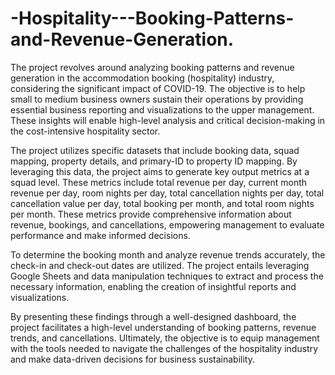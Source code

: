 # -Hospitality---Booking-Patterns-and-Revenue-Generation.

The project revolves around analyzing booking patterns and revenue generation in the accommodation booking (hospitality) industry, considering the significant impact of COVID-19. The objective is to help small to medium business owners sustain their operations by providing essential business reporting and visualizations to the upper management. These insights will enable high-level analysis and critical decision-making in the cost-intensive hospitality sector.

The project utilizes specific datasets that include booking data, squad mapping, property details, and primary-ID to property ID mapping. By leveraging this data, the project aims to generate key output metrics at a squad level. These metrics include total revenue per day, current month revenue per day, room nights per day, total cancellation nights per day, total cancellation value per day, total booking per month, and total room nights per month. These metrics provide comprehensive information about revenue, bookings, and cancellations, empowering management to evaluate performance and make informed decisions.

To determine the booking month and analyze revenue trends accurately, the check-in and check-out dates are utilized. The project entails leveraging Google Sheets and data manipulation techniques to extract and process the necessary information, enabling the creation of insightful reports and visualizations.

By presenting these findings through a well-designed dashboard, the project facilitates a high-level understanding of booking patterns, revenue trends, and cancellations. Ultimately, the objective is to equip management with the tools needed to navigate the challenges of the hospitality industry and make data-driven decisions for business sustainability.
